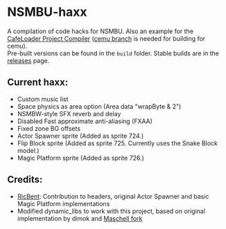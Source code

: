 # NSMBU-haxx
A compilation of code hacks for NSMBU. Also an example for the [CafeLoader Project Compiler](https://github.com/aboood40091/CafeLoader-Project-Compiler) ([cemu branch](https://github.com/shibbo/CafeLoader-Cemu) is needed for building for cemu).  
Pre-built versions can be found in the `build` folder. Stable builds are in the [releases](https://github.com/aboood40091/NSMBU-haxx/releases) page.

## Current haxx:
* Custom music list  
* Space physics as area option (Area data "wrapByte & 2")  
* NSMBW-style SFX reverb and delay  
* Disabled Fast approximate anti-aliasing (FXAA)  
* Fixed zone BG offsets  
* Actor Spawner sprite (Added as sprite 724.)  
* Flip Block sprite (Added as sprite 725. Currently uses the Snake Block model.)  
* Magic Platform sprite (Added as sprite 726.)  

## Credits:
* [RicBent](https://github.com/RicBent/codedx): Contribution to headers, original Actor Spawner and basic Magic Platform implementations  
* Modified dynamic_libs to work with this project, based on original implementation by dimok and [Maschell fork](https://github.com/Maschell/dynamic_libs)  